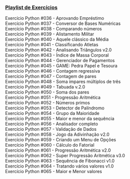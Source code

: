 ### <a href="https://www.youtube.com/playlist?list=PLHz_AreHm4dm6wYOIW20Nyg12TAjmMGT-">Playlist de Exercícios</a>

Exercício Python #036 - Aprovando Empréstimo<br />
Exercício Python #037 - Conversor de Bases Numéricas<br />
Exercício Python #038 - Comparando números<br />
Exercício Python #039 - Alistamento Militar<br />
Exercício Python #040 - Aquele clássico da Média<br />
Exercício Python #041 - Classificando Atletas<br />
Exercício Python #042 - Analisando Triângulos v2.0<br />
Exercício Python #043 - Índice de Massa Corporal<br />
Exercício Python #044 - Gerenciador de Pagamentos<br />
Exercício Python #045 - GAME: Pedra Papel e Tesoura<br />
Exercício Python #046 - Contagem regressiva<br />
Exercício Python #047 - Contagem de pares<br />
Exercício Python #048 - Soma ímpares múltiplos de três<br />
Exercício Python #049 - Tabuada v.2.0<br />
Exercício Python #050 - Soma dos pares<br />
Exercício Python #051 - Progressão Aritmética<br />
Exercício Python #052 - Números primos<br />
Exercício Python #053 - Detector de Palíndromo<br />
Exercício Python #054 - Grupo da Maioridade<br />
Exercício Python #055 - Maior e menor da sequência<br />
Exercício Python #056 - Analisador completo<br />
Exercício Python #057 - Validação de Dados<br />
Exercício Python #058 - Jogo da Adivinhação v2.0<br />
Exercício Python #059 - Criando um Menu de Opções<br />
Exercício Python #060 - Cálculo do Fatorial<br />
Exercício Python #061 - Progressão Aritmética v2.0<br />
Exercício Python #062 - Super Progressão Aritmética v3.0<br />
Exercício Python #063 - Sequência de Fibonacci v1.0<br />
Exercício Python #064 - Tratando vários valores v1.0<br />
Exercício Python #065 - Maior e Menor valores<br />
